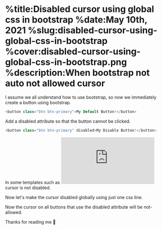%title:Disabled cursor using global css in bootstrap
%date:May 10th, 2021
%slug:disabled-cursor-using-global-css-in-bootstrap
%cover:disabled-cursor-using-global-css-in-bootstrap.png
%description:When bootstrap not auto not allowed cursor
==========

I assume we all understand how to use bootstrap, so now we immediately create a button using bootstrap.

```php
<button class="btn btn-primary">My Default Button!</button>
```

Add a disabled attribute so that the button cannot be clicked.

```php
<button class="btn btn-primary" disabled>My Disable Button!</button>
```

In some templates such as ![stisla](https://demo.getstisla.com/bootstrap-buttons.html) cursor is not disabled.

Now let's make the cursor disabled globally using just one css line.

Now the cursor on all buttons that use the disabled attribute will be not-allowed.

Thanks for reading me 💞
